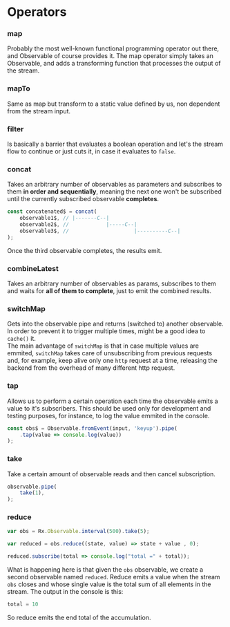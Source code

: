 # Operators



### map
Probably the most well-known functional programming operator out there, and Observable of course provides it. The map operator simply takes an Observable, and adds a transforming function that processes the output of the stream.

### mapTo
Same as map but transform to a static value defined by us, non dependent from the stream input.

### filter
Is basically a barrier that evaluates a boolean operation and let's the stream flow to continue or just cuts it, in case it evaluates to `false`.

### concat
Takes an arbitrary number of observables as parameters and subscribes to them
**in order and sequentially**, meaning the next one won't be subscribed until the 
currently subscribed observable **completes**.
```js
const concatenated$ = concat(
    observable1$, // |-------C--|
    observable2$, //            |-----C--|
    observable3$, //                     |----------C--|
);
```
Once the third observable completes, the results emit.

### combineLatest
Takes an arbitrary number of observables as params, subscribes to them and waits
for **all of them to complete**, just to emit the combined results.

### switchMap
Gets into the observable pipe and returns (switched to) another observable. In order to prevent it to trigger multiple times, might be a good idea to `cache()` it.  
The main advantage of `switchMap` is that in case multiple values are emmited, `switchMap` takes care of unsubscribing from previous requests and, for example, keep alive only one `http` request at a time, releasing the backend from the overhead of many different http request.


### tap
Allows us to perform a certain operation each time the observable emits a value to it's subscribers. This should be used only for development and testing purposes, for instance, to log the value emmited in the console.

```javascript
const obs$ = Observable.fromEvent(input, 'keyup').pipe(
	.tap(value => console.log(value))
);
```

### take
Take a certain amount of observable reads and then cancel subscription.
```javascript
observable.pipe(
	take(1),
);
```

### reduce
```javascript
var obs = Rx.Observable.interval(500).take(5);

var reduced = obs.reduce((state, value) => state + value , 0);

reduced.subscribe(total => console.log("total =" + total));
```
What is happening here is that given the `obs` observable, we create a second observable named `reduced`. Reduce emits a value when the stream `obs` closes and whose single value is the total sum of all elements in the stream. The output in the console is this:
```javascript
total = 10
```
So reduce emits the end total of the accumulation.
